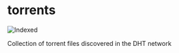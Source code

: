 torrents 
========
![Indexed](https://img.shields.io/badge/indexed-16825-blue)

Collection of torrent files discovered in the DHT network
